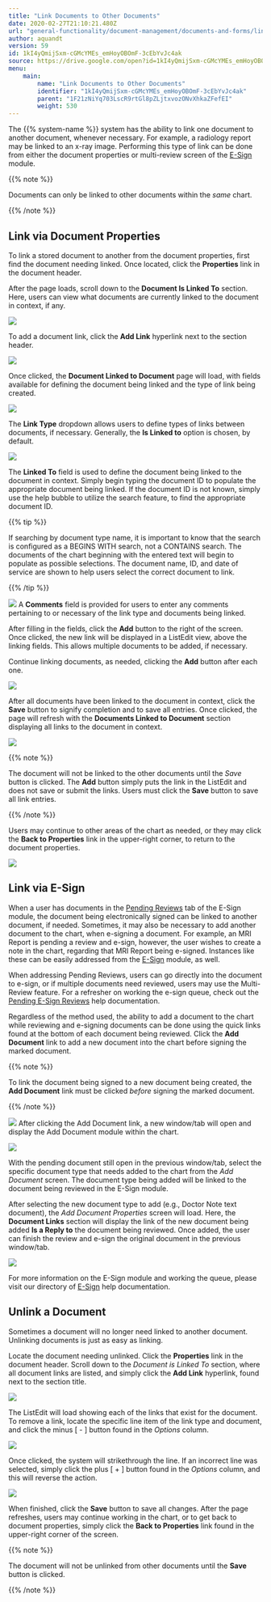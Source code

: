 ```yaml
---
title: "Link Documents to Other Documents"
date: 2020-02-27T21:10:21.480Z
url: "general-functionality/document-management/documents-and-forms/link-documents-to-other-documents.html"
author: aquandt
version: 59
id: 1kI4yQmijSxm-cGMcYMEs_emHoyOBOmF-3cEbYvJc4ak
source: https://drive.google.com/open?id=1kI4yQmijSxm-cGMcYMEs_emHoyOBOmF-3cEbYvJc4ak
menu:
    main:
        name: "Link Documents to Other Documents"
        identifier: "1kI4yQmijSxm-cGMcYMEs_emHoyOBOmF-3cEbYvJc4ak"
        parent: "1F21zNiYq703LscR9rtGl8pZLjtxvozONvXhkaZFefEI"
        weight: 530
---
```

The {{% system-name %}} system has the ability to link one document to another document, whenever necessary. For example, a radiology report may be linked to an x-ray image. Performing this type of link can be done from either the document properties or multi-review screen of the [E-Sign](https://system/?func=esign) module.

{{% note %}}

Documents can only be linked to other documents within the *same* chart.

{{% /note %}}


## Link via Document Properties

To link a stored document to another from the document properties, first find the document needing linked. Once located, click the **Properties** link in the document header.

After the page loads, scroll down to the **Document Is Linked To** section. Here, users can view what documents are currently linked to the document in context, if any.

![](../../../external_files/b2896b28ae237c5e894be27114bd1a32.png)

To add a document link, click the **Add Link** hyperlink next to the section header.

![](../../../external_files/335afab2dea94f5b6ba39799d6369aec.png)

Once clicked, the **Document Linked to Document** page will load, with fields available for defining the document being linked and the type of link being created.

![](../../../external_files/c54cf3728f57fbbfb6dfbaa409842732.png)

The **Link Type** dropdown allows users to define types of links between documents, if necessary. Generally, the **Is Linked to** option is chosen, by default.

![](../../../external_files/6acbde1f38792edae3bd8863feb02e18.png)

The **Linked To** field is used to define the document being linked to the document in context. Simply begin typing the document ID to populate the appropriate document being linked. If the document ID is not known, simply use the help bubble  to utilize the search feature, to find the appropriate document ID.

{{% tip %}}

If searching by document type name, it is important to know that the search is configured as a BEGINS WITH search, not a CONTAINS search. The documents of the chart beginning with the entered text will begin to populate as possible selections. The document name, ID, and date of service are shown to help users select the correct document to link.

{{% /tip %}}


![](../../../external_files/8c459e2d345674b625942d49bbcecd05.png)
A **Comments** field is provided for users to enter any comments pertaining to or necessary of the link type and documents being linked.

After filling in the fields, click the **Add** button to the right of the screen. Once clicked, the new link will be displayed in a ListEdit view, above the linking fields. This allows multiple documents to be added, if necessary.

Continue linking documents, as needed, clicking the **Add** button after each one.

![](../../../external_files/51df41c5b2b9c41f89a7e47bfbff4232.png)

After all documents have been linked to the document in context, click the **Save** button to signify completion and to save all entries. Once clicked, the page will refresh with the **Documents Linked to Document** section displaying all links to the document in context.

![](../../../external_files/69af951142ced6d856c58bee0b145af1.png)

{{% note %}}

The document will not be linked to the other documents until the *Save* button is clicked. The **Add** button simply puts the link in the ListEdit and does not save or submit the links. Users must click the **Save** button to save all link entries.

{{% /note %}}


Users may continue to other areas of the chart as needed, or they may click the **Back to Properties** link in the upper-right corner, to return to the document properties.

![](../../../external_files/cd4cccff6fcbcdeb39ddb0d620ab1dd2.png)

## Link via E-Sign

When a user has documents in the [Pending Reviews](https://system/?f=esign&t=Pending+Reviews&tabmodule=esign&tabselect=Pending+Reviews) tab of the E-Sign module, the document being electronically signed can be linked to another document, if needed. Sometimes, it may also be necessary to add another document to the chart, when e-signing a document. For example, an MRI Report is pending a review and e-sign, however, the user wishes to create a note in the chart, regarding that MRI Report being e-signed. Instances like these can be easily addressed from the [E-Sign](https://system/?func=esign) module, as well.

When addressing Pending Reviews, users can go directly into the document to e-sign, or if multiple documents need reviewed, users may use the Multi-Review feature. For a refresher on working the e-sign queue, check out the [Pending E-Sign Reviews](../../e-sign-electronic-signature/pending-e-sign-reviews.html) help documentation.

Regardless of the method used, the ability to add a document to the chart while reviewing and e-signing documents can be done using the quick links found at the bottom of each document being reviewed. Click the **Add Document** link to add a new document into the chart before signing the marked document.

{{% note %}}

To link the document being signed to a new document being created, the **Add Document** link must be clicked *before* signing the marked document.

{{% /note %}}


![](../../../external_files/e8823ec20f3bb7e5de2954842208c2dd.png)
After clicking the Add Document link, a new window/tab will open and display the Add Document module within the chart.

![](../../../external_files/05b55b9d4f18993a82f4e0538ba9ad7c.png)

With the pending document still open in the previous window/tab, select the specific document type that needs added to the chart from the *Add Document* screen. The document type being added will be linked to the document being reviewed in the E-Sign module.

After selecting the new document type to add (e.g., Doctor Note text document), the *Add Document Properties* screen will load. Here, the **Document Links** section will display the link of the new document being added **Is a Reply to** the document being reviewed. Once added, the user can finish the review and e-sign the original document in the previous window/tab.

![](../../../external_files/cccc6dc630ab831b9ff80351e5f526fc.png)

For more information on the E-Sign module and working the queue, please visit our directory of [E-Sign](../../e-sign-electronic-signature.html) help documentation.

## Unlink a Document

Sometimes a document will no longer need linked to another document. Unlinking documents is just as easy as linking.

Locate the document needing unlinked. Click the **Properties** link in the document header. Scroll down to the *Document is Linked To* section, where all document links are listed, and simply click the **Add Link** hyperlink, found next to the section title.

![](../../../external_files/da065f6ec3f6b333752e4ca67bdf03eb.png)

The ListEdit will load showing each of the links that exist for the document. To remove a link, locate the specific line item of the link type and document, and click the minus [ - ] button found in the *Options* column.

![](../../../external_files/aff2baefc099304b324f4f843a6cfccc.png)

Once clicked, the system will strikethrough the line. If an incorrect line was selected, simply click the plus [ + ] button found in the *Options* column, and this will reverse the action.

![](../../../external_files/3b8308687eea6cf34badcfa5a342bce7.png)

When finished, click the **Save** button to save all changes. After the page refreshes, users may continue working in the chart, or to get back to document properties, simply click the **Back to Properties** link found in the upper-right corner of the screen.

{{% note %}}

The document will not be unlinked from other documents until the **Save** button is clicked.

{{% /note %}}


